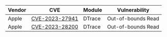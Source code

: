 | Vendor 	| CVE            	| Module 	| Vulnerability 	|
|--------	|----------------	|--------	|---------------	|
| Apple  	| [CVE-2023-27941](CVE-2023-27941/query.ql) 	| DTrace 	| Out-of-bounds Read      	|
| Apple  	| [CVE-2023-28200](CVE-2023-28200/query.ql) 	| DTrace 	| Out-of-bounds Read      	|
